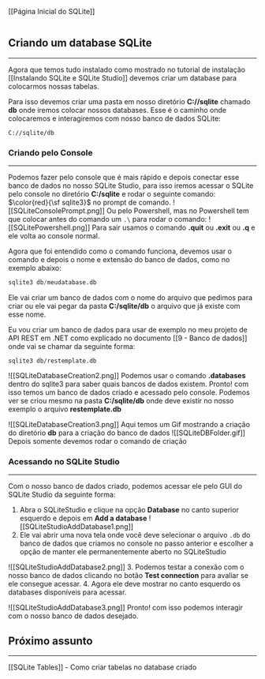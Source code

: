 [[Página Inicial do SQLite]]

```table-of-contents
```

## Criando um database SQLite
---
Agora que temos tudo instalado como mostrado no tutorial de instalação [[Instalando SQLite e SQLite Studio]] devemos criar um database para colocarmos nossas tabelas.

Para isso devemos criar uma pasta em nosso diretório **C://sqlite** chamado **db** onde iremos colocar nossos databases. Esse é o caminho onde colocaremos e interagiremos com nosso banco de dados SQLite:

```
C://sqlite/db
```

### Criando pelo Console
---
Podemos fazer pelo console que é mais rápido e depois conectar esse banco de dados no nosso SQLite Studio, para isso iremos acessar o SQLite pelo console no diretório **C:/sqlite** e rodar o seguinte comando: $\color{red}{\sf sqlite3}$ no prompt de comando.
![[SQLiteConsolePrompt.png]]
Ou pelo Powershell, mas no Powershell tem que colocar antes do comando um `.\` para rodar o comando:
![[SQLitePowershell.png]]
Para sair usamos o comando **.quit** ou __.exit__ ou __.q__ e ele volta ao console normal.

Agora que foi entendido como o comando funciona, devemos usar o comando e depois o nome e extensão do banco de dados, como no exemplo abaixo:
```sql
sqlite3 db/meudatabase.db
```
Ele vai criar um banco de dados com o nome do arquivo que pedimos para criar ou ele vai pegar da pasta **C:/sqlite/db** o arquivo que já existe com esse nome.

Eu vou criar um banco de dados para usar de exemplo no meu projeto de API REST em .NET como explicado no documento [[9 - Banco de dados]] onde vai se chamar da seguinte forma:

```
sqlite3 db/restemplate.db
```

![[SQLiteDatabaseCreation2.png]]
Podemos usar o comando **.databases** dentro do sqlite3 para saber quais bancos de dados existem.
Pronto! com isso temos um banco de dados criado e acessado pelo console.
Podemos ver se criou mesmo na pasta **C:/sqlite/db** onde deve existir no nosso exemplo o arquivo **restemplate.db**

![[SQLiteDatabaseCreation3.png]]
Aqui temos um Gif mostrando a criação do diretório __db__ para a criação do banco de dados
![[SQLiteDBFolder.gif]]
Depois somente devemos rodar o comando de criação 

### Acessando no SQLite Studio
---
Com o nosso banco de dados criado, podemos acessar ele pelo GUI do SQLite Studio da seguinte forma:
1. Abra o SQLiteStudio e clique na opção **Database** no canto superior esquerdo e depois em **Add a database**
![[SQLiteStudioAddDatabase1.png]]
2. Ele vai abrir uma nova tela onde você deve selecionar o arquivo `.db` do banco de dados que criamos no console no passo anterior e escolher a opção de manter ele permanentemente aberto no SQLiteStudio

![[SQLiteStudioAddDatabase2.png]]
3. Podemos testar a conexão com o nosso banco de dados clicando no botão **Test connection** para avaliar se ele consegue acessar.
4. Agora ele deve mostrar no canto esquerdo os databases disponíveis para acessar.

![[SQLiteStudioAddDatabase3.png]]
Pronto! com isso podemos interagir com o nosso banco de dados desejado.

## Próximo assunto
---
[[SQLite Tables]] - Como criar tabelas no database criado